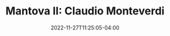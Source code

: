---
date: 2022-11-27T11:25:05-04:00
description: "Muziek van Monteverdi aan het hof van Mantua"
featured_image: "/images/2023-mantova-II.png"
tags: []
title: "Mantova II: Claudio Monteverdi"
disable_share: false
year: "2023"
details: [
{date: 2022-06-10T15:00:05-04:00, venue: "Stadsklooster", address: "Westeinde 101, 2512 GW Den Haag", price: "€10, €15, €20, inclusief een drankje na afloop", ticketText: "koop toegangskaart(en)", ticketLink: "https://www.ticketkantoor.nl/shop/mantova-ii"},
{date: 2022-06-11T18:00:05-04:00, venue: "Cafe’ Loft", address: "Pomonaplein 49A, 2564XS Den Haag", price: "€ 45, inclusief Italiaans 3-gangendiner", ticketText: "reserveer hier uw tafel", ticketLink: "https://www.loftdenhaag.nl/en/contact/"},
]
---